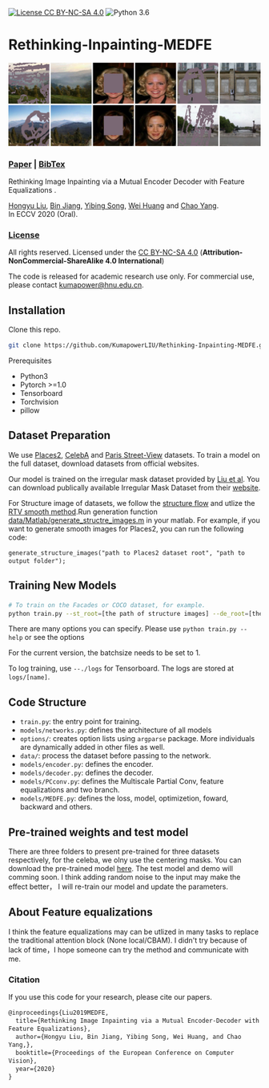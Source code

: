 [![License CC BY-NC-SA 4.0](https://img.shields.io/badge/license-CC4.0-blue.svg)](./LICENSE.md)
![Python 3.6](https://img.shields.io/badge/python-3.6-green.svg)
<span id="jump1"></span>
# Rethinking-Inpainting-MEDFE
![MEDFE Show](./show.png)

###  [Paper](https://www.ecva.net/papers/eccv_2020/papers_ECCV/papers/123470715.pdf) | [BibTex](#jump2)

Rethinking Image Inpainting via a Mutual Encoder Decoder with Feature Equalizations .<br>

[Hongyu Liu](#jump1),  [Bin Jiang](#jump1), [Yibing Song](https://ybsong00.github.io/), [Wei Huang](#jump1) and [Chao Yang](#jump1).<br>
In ECCV 2020 (Oral).

### [License](https://raw.githubusercontent.com/nvlabs/SPADE/master/LICENSE.md)


All rights reserved.
Licensed under the [CC BY-NC-SA 4.0](https://creativecommons.org/licenses/by-nc-sa/4.0/legalcode) (**Attribution-NonCommercial-ShareAlike 4.0 International**)

The code is released for academic research use only. For commercial use, please contact [kumapower@hnu.edu.cn](#jump1).


## Installation

Clone this repo.
```bash
git clone https://github.com/KumapowerLIU/Rethinking-Inpainting-MEDFE.git
```

Prerequisites
* Python3
* Pytorch >=1.0
* Tensorboard
* Torchvision
* pillow


## Dataset Preparation

We use [Places2](http://places2.csail.mit.edu/), [CelebA](http://mmlab.ie.cuhk.edu.hk/projects/CelebA.html) and [Paris Street-View](https://github.com/pathak22/context-encoder) datasets. To train a model on the full dataset, download datasets from official websites.

Our model is trained on the irregular mask dataset provided by [Liu et al](https://arxiv.org/abs/1804.07723). You can download publically available Irregular Mask Dataset from their [website](http://masc.cs.gmu.edu/wiki/partialconv).


For Structure image of datasets, we follow the [structure flow](https://github.com/RenYurui/StructureFlow) and utlize the [RTV smooth method](http://www.cse.cuhk.edu.hk/~leojia/projects/texturesep/).Run generation function [data/Matlab/generate_structre_images.m](./data/Matlab/generate_structure_images.m) in your matlab. For example, if you want to generate smooth images for Places2, you can run the following code:
```
generate_structure_images("path to Places2 dataset root", "path to output folder");
```


## Training New Models
```bash
# To train on the Facades or COCO dataset, for example.
python train.py --st_root=[the path of structure images] --de_root=[the path of ground truth images] --mask_root=[the path of mask images]
```
There are many options you can specify. Please use `python train.py --help` or see the options

For the current version, the batchsize needs to be set to 1.

To log training, use `--./logs` for Tensorboard. The logs are stored at `logs/[name]`.



## Code Structure

- `train.py`: the entry point for training.
- `models/networks.py`: defines the architecture of all models
- `options/`: creates option lists using `argparse` package. More individuals are dynamically added in other files as well.
- `data/`: process the dataset before passing to the network.
- `models/encoder.py`: defines the encoder.
- `models/decoder.py`: defines the decoder.
- `models/PCconv.py`: defines the Multiscale Partial Conv, feature equalizations and two branch.
- `models/MEDFE.py`: defines the loss, model, optimizetion, foward, backward and others.


## Pre-trained weights and test model
There are three folders to present pre-trained for three datasets respectively, for the celeba, we olny use the centering masks. You can download the pre-trained model [here](https://drive.google.com/drive/folders/1uLC9YN_34mLod5kIE1nMb9P5L40Iqbkp?usp=sharing). The test model and demo will comming soon. I think adding random noise to the input may make the effect better， I will re-train our model and update the parameters.

## About Feature equalizations
I think the feature equalizations may can be utlized in many tasks to replace the traditional attention block (None local/CBAM). I didn't try because of lack of time，I hope someone can try the method and communicate with me.


<span id="jump2"></span>
### Citation
If you use this code for your research, please cite our papers.
```
@inproceedings{Liu2019MEDFE,
  title={Rethinking Image Inpainting via a Mutual Encoder-Decoder with Feature Equalizations},
  author={Hongyu Liu, Bin Jiang, Yibing Song, Wei Huang, and Chao Yang,},
  booktitle={Proceedings of the European Conference on Computer Vision},
  year={2020}
}
```


